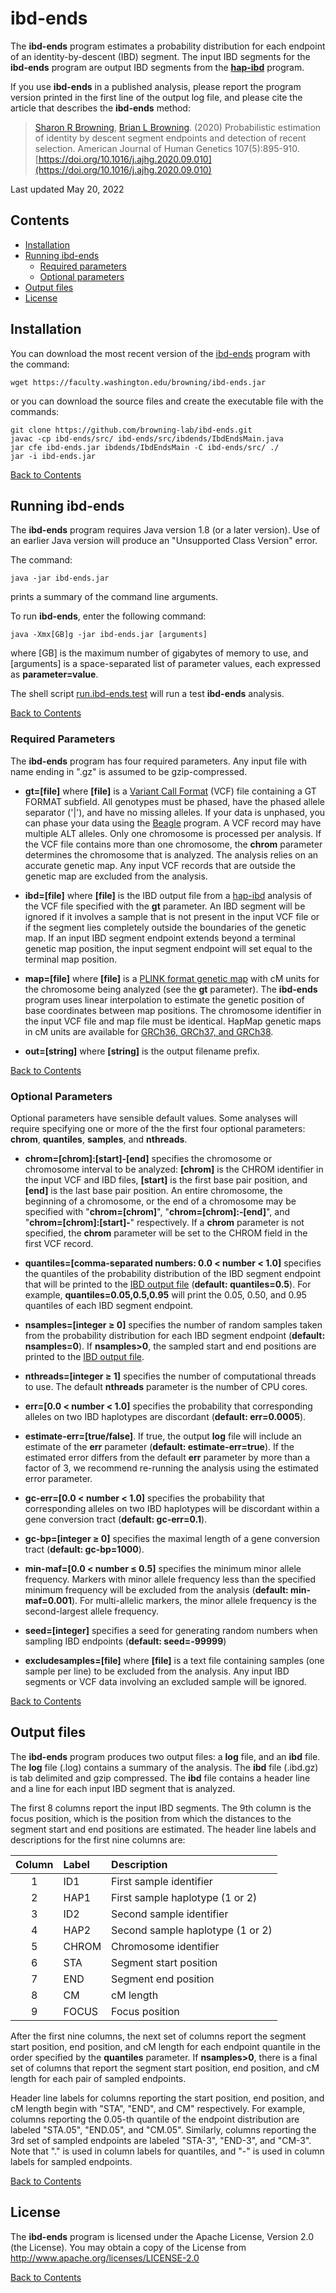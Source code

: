 # ibd-ends

The **ibd-ends** program estimates a probability distribution for each endpoint
of an identity-by-descent (IBD) segment. The input IBD segments for
the **ibd-ends** program are output IBD segments from the
[**hap-ibd**](https://github.com/browning-lab/hap-ibd) program.

If you use **ibd-ends** in a published analysis, please report the program
version printed in the first line of the output log file, and
please cite the article that describes the **ibd-ends** method:

> [Sharon R Browning](https://sites.uw.edu/sguy/),
[Brian L Browning](http://faculty.washington.edu/browning/). (2020)
Probabilistic estimation of identity by descent segment endpoints and
detection of recent selection. American Journal of Human Genetics 107(5):895-910.
[https://doi.org/10.1016/j.ajhg.2020.09.010](https://doi.org/10.1016/j.ajhg.2020.09.010)

Last updated May 20, 2022

## Contents

* [Installation](#installation)
* [Running ibd-ends](#running-ibd-ends)
  * [Required parameters](#required-parameters)
  * [Optional parameters](#optional-parameters)
* [Output files](#output-files)
* [License](#license)

## Installation

You can download the most recent version of the
[ibd-ends](https://faculty.washington.edu/browning/ibd-ends.jar) program
with the command:

    wget https://faculty.washington.edu/browning/ibd-ends.jar

or you can download the source files and create the executable file
with the commands:

    git clone https://github.com/browning-lab/ibd-ends.git
    javac -cp ibd-ends/src/ ibd-ends/src/ibdends/IbdEndsMain.java
    jar cfe ibd-ends.jar ibdends/IbdEndsMain -C ibd-ends/src/ ./
    jar -i ibd-ends.jar

[Back to Contents](#contents)

## Running ibd-ends

The **ibd-ends** program requires Java version 1.8 (or a later version). Use of an
earlier Java version will produce an "Unsupported Class Version" error.

The command:

    java -jar ibd-ends.jar

prints a summary of the command line arguments.

To run **ibd-ends**, enter the following command:

    java -Xmx[GB]g -jar ibd-ends.jar [arguments]

where [GB] is the maximum number of gigabytes of memory to use, and
[arguments] is a space-separated list of parameter values, each expressed as
**parameter=value**.

The shell script
[run.ibd-ends.test](https://raw.githubusercontent.com/browning-lab/ibd-ends/master/test/run.ibd-ends.test)
will run a test **ibd-ends** analysis.

[Back to Contents](#contents)

### Required Parameters

The **ibd-ends** program has four required parameters.  Any input file
with name ending in ".gz" is assumed to be gzip-compressed.

* **gt=[file]** where **[file]** is a
[Variant Call Format](https://faculty.washington.edu/browning/intro-to-vcf.html)
(VCF) file containing a GT FORMAT subfield.  All genotypes must be phased, have
the phased allele separator ('|'), and have no missing alleles. If your data
is unphased, you can phase your data using the
[Beagle](https://faculty.washington.edu/browning/beagle/beagle.html) program.
A VCF record may have multiple ALT alleles. Only one chromosome is processed
per analysis.  If the VCF file contains more than one chromosome,
the **chrom** parameter determines the chromosome that is analyzed. The
analysis relies on an accurate genetic map.  Any input VCF records that are
outside the genetic map are excluded from the analysis.

* **ibd=[file]** where **[file]** is the IBD output file from a
[hap-ibd](https://github.com/browning-lab/hap-ibd) analysis of the VCF file
specified with the **gt** parameter. An IBD segment will be ignored
if it involves a sample that is not present in the input VCF file or if the
segment lies completely outside the boundaries of the genetic map. If an
input IBD segment endpoint extends beyond a terminal genetic map position,
the input segment endpoint will set equal to the terminal map position.

* **map=[file]** where **[file]** is a
[PLINK format genetic map](http://zzz.bwh.harvard.edu/plink/data.shtml#map)
with cM units for the chromosome being analyzed (see the **gt** parameter).
The **ibd-ends** program uses linear interpolation to estimate the genetic
position of base coordinates between map positions.
The chromosome identifier in the input VCF file and map file must be identical.
HapMap genetic maps in cM units are available for
[GRCh36, GRCh37, and GRCh38](https://bochet.gcc.biostat.washington.edu/beagle/genetic_maps/).

* **out=[string]** where **[string]** is the output filename prefix.

[Back to Contents](#contents)

### Optional Parameters

Optional parameters have sensible default values.  Some analyses
will require specifying one or more of the the first four optional parameters:
**chrom**, **quantiles**, **samples**, and **nthreads**.

* **chrom=[chrom]:[start]‑[end]** specifies the chromosome or chromosome interval
to be analyzed: **[chrom]** is the CHROM identifier in the
input VCF and IBD files, **[start]** is the first base pair position, and
**[end]** is the last base pair position.
An entire chromosome, the beginning of a chromosome, or the end of a
chromosome may be specified with "**chrom=[chrom]**", "**chrom=[chrom]:‑[end]**",
and "**chrom=[chrom]:[start]‑**" respectively. If a **chrom** parameter is not
specified, the **chrom** parameter will be set to the CHROM field in the
first VCF record.

* **quantiles=[comma-separated numbers: 0.0 < number < 1.0]**
specifies the quantiles of the probability distribution of the IBD segment
endpoint that will be printed to the [IBD output file](#output-files)
(**default: quantiles=0.5**). For example, **quantiles=0.05,0.5,0.95** will
print the 0.05, 0.50, and 0.95 quantiles of each IBD segment endpoint.

* **nsamples=[integer ≥ 0]** specifies the number of random samples taken from
the probability distribution for each IBD segment endpoint
(**default: nsamples=0**). If **nsamples>0**, the sampled start and end
positions are printed to the [IBD output file](#output-files).

* **nthreads=[integer ≥ 1]** specifies the number of computational threads to
use. The default **nthreads** parameter is the number of CPU cores.

* **err=[0.0 < number < 1.0]** specifies the probability that corresponding
alleles on two IBD haplotypes are discordant (**default: err=0.0005**).

* **estimate-err=[true/false]**. If true, the output **log**
file will include an estimate of the **err** parameter
(**default: estimate-err=true**). If the estimated error differs
from the default **err** parameter by more than a factor of 3, we recommend
re-running the analysis using the estimated error parameter.

* **gc-err=[0.0 < number < 1.0]** specifies the probability that corresponding
alleles on two IBD haplotypes will be discordant within a gene conversion tract
(**default: gc-err=0.1**).

* **gc-bp=[integer ≥ 0]** specifies the maximal length of a gene conversion
tract (**default: gc-bp=1000**).

* **min-maf=[0.0 < number ≤ 0.5]** specifies the minimum minor allele frequency.
Markers with minor allele frequency less than the specified minimum
frequency will be excluded from the analysis (**default: min-maf=0.001**). For
multi-allelic markers, the minor allele frequency is the second-largest
allele frequency.

* **seed=[integer]** specifies a seed for generating random numbers
when sampling IBD endpoints (**default: seed=-99999**)

* **excludesamples=[file]** where **[file]** is a text file containing samples
(one sample per line) to be excluded from the analysis. Any input IBD segments
or VCF data involving an excluded sample will be ignored.

[Back to Contents](#contents)

## Output files
The **ibd-ends** program produces two output files: a **log** file, and
an **ibd** file.  The **log** file (.log) contains a summary of the analysis.
The **ibd** file (.ibd.gz) is tab delimited and gzip compressed.  The
**ibd** file contains a header line and a line for each input IBD segment that
is analyzed.

The first 8 columns report the input IBD segments.  The 9th column is the focus
position, which is the position from which the distances to the segment start
and end positions are estimated.  The header line labels and descriptions
for the first nine columns are:

Column | Label | Description
:---:  | :---  | :---
1 | ID1   | First sample identifier
2 | HAP1  | First sample haplotype (1 or 2)
3 | ID2   | Second sample identifier
4 | HAP2  | Second sample haplotype (1 or 2)
5 | CHROM | Chromosome identifier
6 | STA   | Segment start position
7 | END   | Segment end position
8 | CM    | cM length
9 | FOCUS | Focus position

After the first nine columns, the next set of columns report the segment start
position, end position, and cM length for each endpoint quantile in the order
specified by the **quantiles** parameter.  If **nsamples>0**, there is a final
set of columns that report the segment start position, end position, and cM
length for each pair of sampled endpoints.

Header line labels for columns reporting the start position,
end position, and cM length begin with "STA", "END", and CM" respectively.
For example, columns reporting the 0.05-th quantile of the endpoint
distribution are labeled "STA.05", "END.05", and "CM.05". Similarly,
columns reporting the 3rd set of sampled endpoints are labeled "STA-3",
"END-3", and "CM-3".  Note that "." is used in column labels for quantiles,
and "-" is used in column labels for sampled endpoints.


[Back to Contents](#contents)

## License
The **ibd-ends** program is licensed under the Apache License, Version 2.0 (the License).
You may obtain a copy of the License from http://www.apache.org/licenses/LICENSE-2.0

[Back to Contents](#contents)
